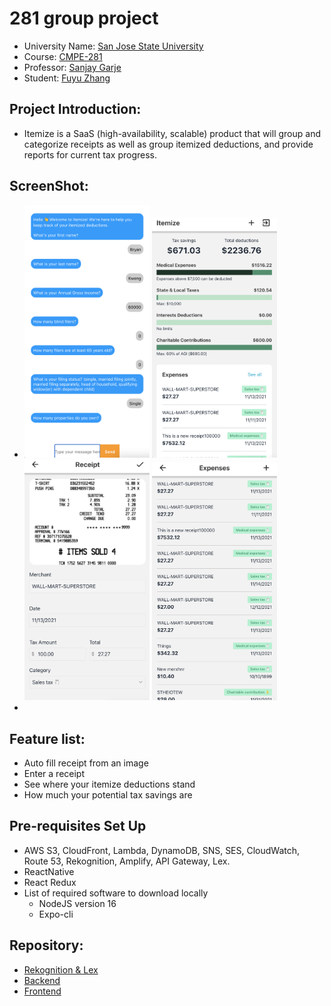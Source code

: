 # 281 group project

- University Name: [San Jose State University](https://www.sjsu.edu/)
- Course: [CMPE-281](http://info.sjsu.edu/web-dbgen/catalog/courses/CMPE281.html)
- Professor: [Sanjay Garje](https://www.linkedin.com/in/sanjaygarje/)
- Student: [Fuyu Zhang](https://www.linkedin.com/in/nick-fuyuzhang/)
## Project Introduction:
- Itemize is a SaaS (high-availability, scalable) product that will group and categorize receipts as well as group itemized deductions, and provide reports for current tax progress.

## ScreenShot:
- <img src="https://github.com/Handsomenick1/281grouppj/blob/main/pic/AWSLex.png.png" alt="lex" style="width:200px;"/> <img src="https://github.com/Handsomenick1/281grouppj/blob/main/pic/image1.png" alt="1" style="width:200px;"/> <img src="https://github.com/Handsomenick1/281grouppj/blob/main/pic/image2.png" alt="2" style="width:200px;"/> <img src="https://github.com/Handsomenick1/281grouppj/blob/main/pic/image3.png" alt="3" style="width:200px;"/>
- 
## Feature list: 
- Auto fill receipt from an image 
- Enter a receipt 
- See where your itemize deductions stand 
- How much your potential tax savings are 

## Pre-requisites Set Up
- AWS S3, CloudFront, Lambda, DynamoDB, SNS, SES, CloudWatch, Route 53, Rekognition, Amplify, API Gateway, Lex.
- ReactNative
- React Redux
- List of required software to download locally 
  - NodeJS version 16
  - Expo-cli 


## Repository:
- [Rekognition & Lex](https://github.com/pbustos97/CMPE-281-Project-2)
- [Backend](https://github.com/Handsomenick1/281grouppj)
- [Frontend](https://github.com/bfkwong/itemize)

